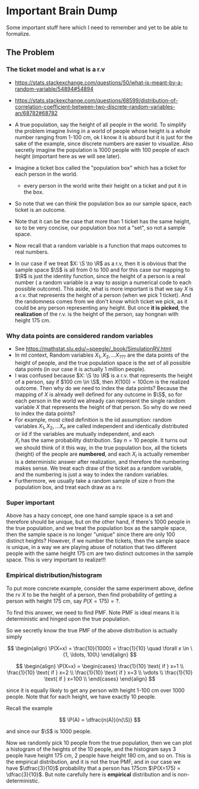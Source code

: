 # Important Brain Dump

Some important stuff here which I need to remember and yet to be able to formalize.

## The Problem

### The ticket model and what is a r.v

- https://stats.stackexchange.com/questions/50/what-is-meant-by-a-random-variable/54894#54894
- https://stats.stackexchange.com/questions/68599/distribution-of-correlation-coefficient-between-two-discrete-random-variables-an/68782#68782

- A true population, say the height of all people in the world. To simplify the problem imagine living in a world of people whose 
height is a whole number ranging from 1-100 cm, ok I know it is absurd but it is just for the sake of the example, since discrete numbers are easier to visualize.
Also secretly imagine the population is 1000 people with 100 people of each height (important here as we will see later).
- Imagine a ticket box called the "population box" which has a ticket for each person in the world.
    - every person in the world write their height on a ticket and put it in the box.
- So note that we can think the population box as our sample space, each ticket is an outcome.
- Note that it can be the case that more than 1 ticket has the same height, so to be very concise, our population box not a "set", so not a sample space.
- Now recall that a random variable is a function that maps outcomes to real numbers.
- In our case if we treat $X: \S \to \R$ as a r.v, then it is obvious that the sample space $\S$ is all from 0 to 100
and for this case our mapping to $\R$ is just the identity function, since the height of a person is a real number ( a random variable is a way to assign a numerical code to each possible outcome).
This aside, what is more important is that we say $X$ is a r.v. that represents the height of a person (when we pick 1 ticket).
And the randomness comes from we don't know which ticket we pick, as it could be any person representing any height.
But once **it is picked**, the **realization** of the r.v. is the height of the person, say hongnan with height 175 cm.

### Why data points are considered random variables

- See https://mathstat.slu.edu/~speegle/_book/SimulationRV.html
- In ml context, Random variables $X_1, X_2, \ldots X_{???}$ are the data points of the height of people, and the true population space is the set of all possible data points (in our case it is actually 1 million people).
- I was confused because $X: \S \to \R$ is a r.v. that represents the height of a person, say if $100 cm \in \S$, then $X(100) = 100 cm$ is the realized outcome.
  Then why do we need to index the data points? Because the mapping of $X$ is already well defined for any outcome in $\S$, so for each person in the world
  we already can represent the single random variable $X$ that represents the height of that person. So why do we need to index the data points?
- For example, most cited definition is the iid assumption: random variables $X_1, X_2, \ldots X_{n}$ are called independent and identically distributed or iid if the variables are mutually independent, and each  
$X_i$ has the same probability distribution. Say $n=10$ people. It turns out we should think of it this way, in the true population box, all the tickets (height) of the people
are **numbered**, and each $X_i$ is actually remember is a deterministic answer after realization, and therefore the numbering makes sense. We treat each draw of the ticket as a random variable, and the numbering is just a way to index the random variables.
- Furthermore, we usually take a random sample of size $n$ from the population box, and treat each draw as a rv.

### Super important

Above has a hazy concept, one one hand sample space is a set and therefore should be unique, but on the other hand, if there's 1000 people
in the true population, and we treat the population box as the sample space, then the sample space is no longer "unique" since there are 
only 100 distinct heights? However, if we number the tickets, then the sample space is unique, in a way we are playing abuse of notation
that two different people with the same height 175 cm are two distinct outcomes in the sample space. This is very important to realize!!!

### Empirical distribution/histogram

To put more concrete example, consider the same experiment above, define the rv $X$ to be the height of a person,
then find probability of getting a person with height 175 cm, say $P(X=175) = ?$.

To find this answer, we need to find PMF. Note PMF is ideal means it is deterministic and hinged upon the true population.

So we secretly know the true PMF of the above distribution is actually simply 

$$
\begin{align}
\P(X=x) = \frac{10}{1000} = \frac{1}{10} \quad \forall x \in \{1, \ldots, 100\}
\end{align}
$$

$$
\begin{align}
\P(X=x) = \begin{cases}
\frac{1}{10} \text{ if } x=1 \\
\frac{1}{10} \text{ if } x=2 \\
\frac{1}{10} \text{ if } x=3 \\
\vdots \\
\frac{1}{10} \text{ if } x=100 \\
\end{cases}
\end{align}
$$

since it is equally likely to get any person with height 1-100 cm over 1000 people. Note
that for each height, we have exactly 10 people.

Recall the 
example 

$$
\P(A) = \dfrac{n(A)}{n(\S)}
$$

and since our $\S$ is 1000 people.

Now we randomly pick 10 people from the true population, then we can plot a histogram of the heights of the 10 people, and the histogram
says 3 people have height 175 cm, 2 people have height 180 cm, and so on. This is the empirical distribution, and it is not the true PMF,
and in our case we have $\dfrac{3}{10}$ probability that a person has 175cm $\P(X=175) = \dfrac{3}{10}$. But note carefully
here is **empirical** distribution and is non-deterministic.
